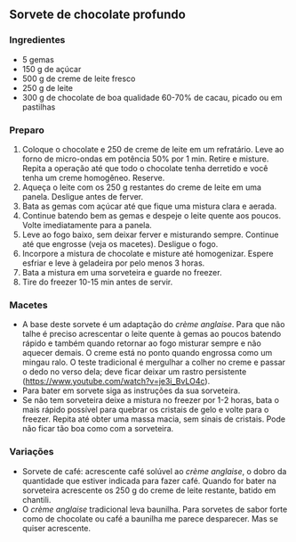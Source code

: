 ## Sorvete de chocolate profundo

### Ingredientes
* 5 gemas
* 150 g de açúcar
* 500 g de creme de leite fresco
* 250 g de leite
* 300 g de chocolate de boa qualidade 60-70% de cacau, picado ou em pastilhas

### Preparo

1. Coloque o chocolate e 250 de creme de leite em um refratário. Leve ao forno de micro-ondas em potência 50% por 1 min. Retire e misture. Repita a operação até que todo o chocolate tenha derretido e você tenha um creme homogêneo. Reserve.
2. Aqueça o leite com os 250 g restantes do creme de leite em uma panela. Desligue antes de ferver.
3. Bata as gemas com açúcar até que fique uma mistura clara e aerada.
4. Continue batendo bem as gemas e despeje o leite quente aos poucos. Volte imediatamente para a panela.
5. Leve ao fogo baixo, sem deixar ferver e misturando sempre. Continue até que engrosse (veja os macetes). Desligue o fogo.
6. Incorpore a mistura de chocolate e misture até homogenizar. Espere esfriar e leve à geladeira por pelo menos 3 horas.
7. Bata a mistura em uma sorveteira e guarde no freezer.
8. Tire do freezer 10-15 min antes de servir.

### Macetes
* A base deste sorvete é um adaptação do *crème anglaise*. Para que não talhe é preciso acrescentar o leite quente à gemas ao poucos batendo rápido e também quando retornar ao fogo misturar sempre e não aquecer demais. O creme está no ponto quando engrossa como um mingau ralo. O teste tradicional é mergulhar a colher no creme e passar o dedo no verso dela; deve ficar deixar um rastro persistente (https://www.youtube.com/watch?v=je3i_BvLO4c). 
* Para bater em sorvete siga as instruções da sua sorveteira. 
* Se não tem sorveteira deixe a mistura no freezer por 1-2 horas, bata o mais rápido possível para quebrar os cristais  de gelo e volte para o freezer. Repita até obter uma massa macia, sem sinais de cristais. Pode não ficar tão boa como com a sorveteira.

### Variações
* Sorvete de café: acrescente café solúvel ao *crème anglaise*, o dobro da quantidade que estiver indicada para fazer café. Quando for bater na sorveteira acrescente os 250 g do creme de leite restante, batido em chantili.
* O *crème anglaise* tradicional leva baunilha. Para sorvetes de sabor forte como de chocolate ou café a baunilha me parece desparecer. Mas se quiser acrescente.
